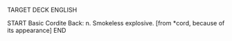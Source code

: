 TARGET DECK
ENGLISH

START
Basic
Cordite
Back: n. Smokeless explosive. [from *cord, because of its appearance]
END
